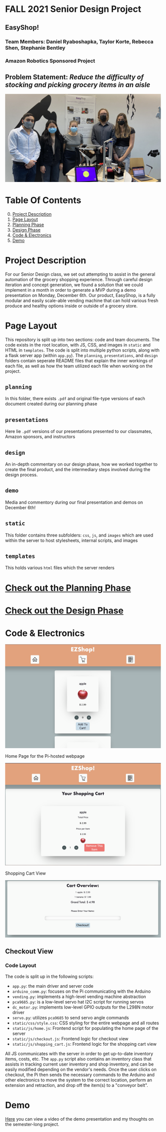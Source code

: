 # FALL 2021 Senior Design Project 
## **EasyShop!**
### **Team Members:** Daniel Ryaboshapka, Taylor Korte, Rebecca Shen, Stephanie Bentley
### Amazon Robotics Sponsored Project
## **Problem Statement:** *Reduce the difficulty of stocking and picking grocery items in an aisle*

![demo_day](images/demodaygroupphoto.jpg)

# Table Of Contents
0. [Project Description](#project-description)
1. [Page Layout](#page-layout)
2. [Planning Phase](#check-out-the-planning-phase)
3. [Design Phase](#check-out-the-design-phase)
4. [Code & Electronics](#code-&-electronics)
5. [Demo](#demo)

# Project Description
For our Senior Design class, we set out attempting to assist in the general automation of the grocery shopping experience. Through careful design iteration and concept generation, we found a solution that we could implement in a month in order to generate a MVP during a demo presentation on Monday, December 6th. Our product, EasyShop, is a fully modular and easily scale-able vending machine that can hold various fresh produce and healthy options inside or outside of a grocery store. 

# Page Layout
This repository is split up into two sections: code and team documents. The code exists in the root location, with JS, CSS, and images in `static` and HTML in `templates`. The code is split into multiple python scripts, along with a flask server app (within `app.py`). The `planning`, `presentations`, and `design` folders contain seperate README files that explain the inner workings of each file, as well as how the team utilized each file when working on the project. 
## `planning` 
In this folder, there exists `.pdf` and original file-type versions of each document created during our planning phase
## `presentations`
Here lie `.pdf` versions of our presentations presented to our classmates, Amazon sponsors, and instructors
## `design` 
An in-depth commentary on our design phase, how we worked together to create the final product, and the intermediary steps involved during the design process.
## `demo`
Media and commentory during our final presentation and demos on December 6th! 
## `static`
This folder contains three subfolders: `css`, `js`, and `images` which are used within the server to host stylesheets, internal scripts, and images
## `templates`
This holds various `html` files which the server renders
# [Check out the Planning Phase](https://github.com/drybell/Senior_Design/tree/master/planning)
# [Check out the Design Phase](https://github.com/drybell/Senior_Design/tree/master/design)
# Code & Electronics

![home](images/ez-shop.png)

Home Page for the Pi-hosted webpage

![shopping](images/shopping-cart.png)

Shopping Cart View

![checkout](images/checkout.png)

Checkout View
---

### Code Layout
The code is split up in the following scripts:
- `app.py`: the main driver and server code
- `arduino_comm.py`: focuses on the Pi communicating with the Arduino
- `vending.py`: implements a high-level vending machine abstraction
- `pca9685.py`: is a low-level servo hat I2C script for running servos
- `dc_motor.py`: implements low-level GPIO outputs for the L298N motor driver
- `servo.py`: utilizes `pca9685` to send servo angle commands
- `static/css/style.css`: CSS styling for the entire webpage and all routes
- `static/js/home.js`: Frontend script for populating the home page of the server
- `static/js/checkout.js`: Frontend logic for checkout view
- `static/js/shopping_cart.js`: Frontend logic for the shopping cart view

All JS communicates with the server in order to get up-to-date inventory items, costs, etc. The `app.py` script also contains an inventory class that assists in tracking current user inventory and shop inventory, and can be easily modified depending on the vendor's needs. Once the user clicks on checkout, the Pi then sends the necessary commands to the Arduino and other electronics to move the system to the correct location, perform an extension and retraction, and drop off the item(s) to a "conveyor belt".

# Demo

[Here](https://drive.google.com/file/d/1jwLgcZQVQoNJhB84unmDqcdiakTV3B3j/view?usp=sharing) you can view a video of the demo presentation and my thoughts on the semester-long project.
